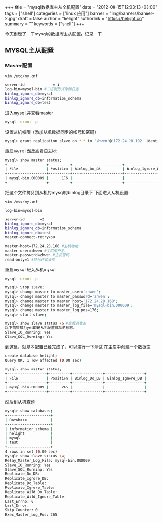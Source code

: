+++
title = "mysql数据库主从全机配置"
date = "2012-08-15T12:03:13+08:00"
tags = ["shell"]
categories = ["linux 应用"]
banner = "img/banners/banner-2.jpg"
draft = false
author = "helight"
authorlink = "https://helight.cn"
summary = ""
keywords = ["shell"]
+++

今天倒蹬了一下mysql的数据库主从配置，记录一下

## MYSQL主从配置
### Master配置
<!--more-->
```sh
vim /etc/my.cnf

server-id             = 1
log-bin=mysql-bin #二进制形式存储日志
binlog_ignore_db=mysql
binlog_ignore_db=information_schema
binlog_ignore_db=test
```
进入mysql,并查看master
```sh
mysql -uroot -p
```
设置从机权限（添加从机数据同步的帐号和密码）
```sh
mysql> grant replication slave on *.* to 'zhwen'@'172.24.28.192' identified by 'zhwen';
```
重启mysql
然后查看日志id:
```sh
mysql> show master status;
+------------------+----------+-----------------------+------------------+
| File             | Position | Binlog_Do_DB          | Binlog_Ignore_DB |
+------------------+----------+-----------------------+------------------+
| mysql-bin.000009 |      176 |                       |                  |
+------------------+----------+-----------------------+------------------+
```
把这个文件拷贝到从机的mysql的binlog目录下
下面进入从机设置:
```sh
vim /etc/my.cnf

log-bin=mysql-bin

server-id       =2
binlog_ignore_db=mysql
binlog_ignore_db=information_schema
binlog_ignore_db=test
master-connect-retry=30

master-host=172.24.28.168 #主机地址
master-user=zhwen #主机用户名
master-password=zhwen #主机密码
read-only=1 #只允许读操作
```
重启mysql
进入从机mysql
```sh
mysql -uroot -p

mysql> Stop slave;
mysql> change master to master_user='zhwen';
mysql> change master to master_password='zhwen';
mysql> change master to master_host='172.24.28.168';
mysql> change master to master_log_file='mysql-bin.000009';
mysql> change master to master_log_pos=176;
mysql> start slave;

mysql> show slave status \G #查看其状态
以下两项都为yes即是从机配置成功的标志。
Slave_IO_Running: Yes
Slave_SQL_Running: Yes
```
到这里，就基本配置已经完成了。可以进行一下测试
在主库中创建一个数据库
```sh
create database helight;
Query OK, 1 row affected (0.00 sec)

mysql> show master status;
+------------------+----------+--------------+------------------+
| File             | Position | Binlog_Do_DB | Binlog_Ignore_DB |
+------------------+----------+--------------+------------------+
| mysql-bin.000009 |      265 |              |                  |
+------------------+----------+--------------+------------------+
```
然后到从机查询
```sh
mysql> show databases;
+--------------------+
| Database           |
+--------------------+
| information_schema |
| helight            |
| mysql              |
| test               |
+--------------------+
4 rows in set (0.00 sec)
mysql> show slave status \G;
Relay_Master_Log_File: mysql-bin.000009
Slave_IO_Running: Yes
Slave_SQL_Running: Yes
Replicate_Do_DB:
Replicate_Ignore_DB:
Replicate_Do_Table:
Replicate_Ignore_Table:
Replicate_Wild_Do_Table:
Replicate_Wild_Ignore_Table:
Last_Errno: 0
Last_Error:
Skip_Counter: 0
Exec_Master_Log_Pos: 265
```